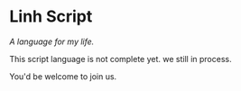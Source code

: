 # Linh Script

*A language for my life.*

This script language is not complete yet. we still in process.

You'd be welcome to join us.
